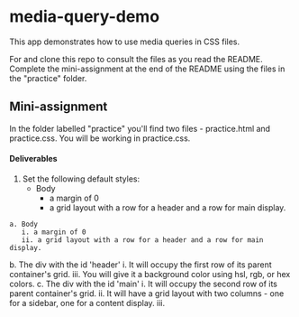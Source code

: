 # media-query-demo

This app demonstrates how to use media queries in CSS files. 

For and clone this repo to consult the files as you read the README. Complete the mini-assignment at the end of the README using the files in the "practice" folder.

## Mini-assignment

In the folder labelled "practice" you'll find two files - practice.html and practice.css. You will be working in practice.css. 

#### Deliverables

<ol>
    <li>Set the following default styles:
        <ul>
            <li>Body
                <ul>
                    <li>a margin of 0</li>
                    <li>a grid layout with a row for a header and a row for main display.</li>
                </ul>
            </li>
        </ul>
    </li>
</ol>

    a. Body
       i. a margin of 0
       ii. a grid layout with a row for a header and a row for main display.
   b. The div with the id 'header'
       i. It will occupy the first row of its parent container's grid.
       iii. You will give it a background color using hsl, rgb, or hex colors.
   c. The div with the id 'main'
      i. It will occupy the second row of its parent container's grid.
      ii. It will have a grid layout with two columns - one for a sidebar, one for a content display.
      iii. 
   
